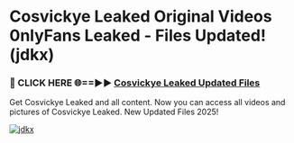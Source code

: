 # Cosvickye Leaked Original Videos 0nlyFans Leaked - Files Updated! (jdkx)

<h3>🔴 CLICK HERE 🌐==►► <a href="https://best4dudes.click/HH4t6V" rel="nofollow">Cosvickye Leaked Updated Files</a></h3>

Get Cosvickye Leaked and all content. Now you can access all videos and pictures of Cosvickye Leaked. New Updated Files 2025!

[![jdkx](https://github.com/user-attachments/assets/8c521d6e-e6e3-4a75-9320-d58ab9d79d5b)](https://best4dudes.click/HH4t6V)

